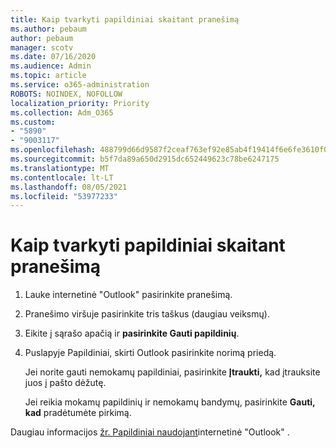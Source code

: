 ```yaml
---
title: Kaip tvarkyti papildiniai skaitant pranešimą
ms.author: pebaum
author: pebaum
manager: scotv
ms.date: 07/16/2020
ms.audience: Admin
ms.topic: article
ms.service: o365-administration
ROBOTS: NOINDEX, NOFOLLOW
localization_priority: Priority
ms.collection: Adm_O365
ms.custom:
- "5890"
- "9003117"
ms.openlocfilehash: 488799d66d9587f2ceaf763ef92e85ab4f19414f6e6fe3610f0f9ff84d5ce0a1
ms.sourcegitcommit: b5f7da89a650d2915dc652449623c78be6247175
ms.translationtype: MT
ms.contentlocale: lt-LT
ms.lasthandoff: 08/05/2021
ms.locfileid: "53977233"
---
```

# <a name="how-to-manage-add-ins-while-reading-a-message"></a>Kaip tvarkyti papildiniai skaitant pranešimą

1. Lauke internetinė "Outlook" pasirinkite pranešimą.
    
2. Pranešimo viršuje pasirinkite tris taškus (daugiau veiksmų).

3. Eikite į sąrašo apačią ir **pasirinkite Gauti papildinių**.
    
4. Puslapyje Papildiniai, skirti Outlook pasirinkite norimą priedą.
    
    Jei norite gauti nemokamų papildiniai, pasirinkite **Įtraukti,** kad įtrauksite juos į pašto dėžutę.
    
    Jei reikia mokamų papildinių ir nemokamų bandymų, pasirinkite **Gauti, kad** pradėtumėte pirkimą.
    
Daugiau informacijos [žr. Papildiniai naudojant](https://support.microsoft.com/office/using-add-ins-in-outlook-on-the-web-8f2ce816-5df4-44a5-958c-f7f9d6dabdce)internetinė "Outlook" .